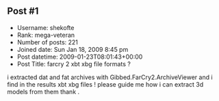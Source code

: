 ## Post #1
- Username: shekofte
- Rank: mega-veteran
- Number of posts: 221
- Joined date: Sun Jan 18, 2009 8:45 pm
- Post datetime: 2009-01-23T08:01:43+00:00
- Post Title: farcry 2 xbt xbg file formats ?

i extracted dat and fat archives with Gibbed.FarCry2.ArchiveViewer and i find in the results xbt xbg files !
please guide me how i can extract 3d models from them thank .
